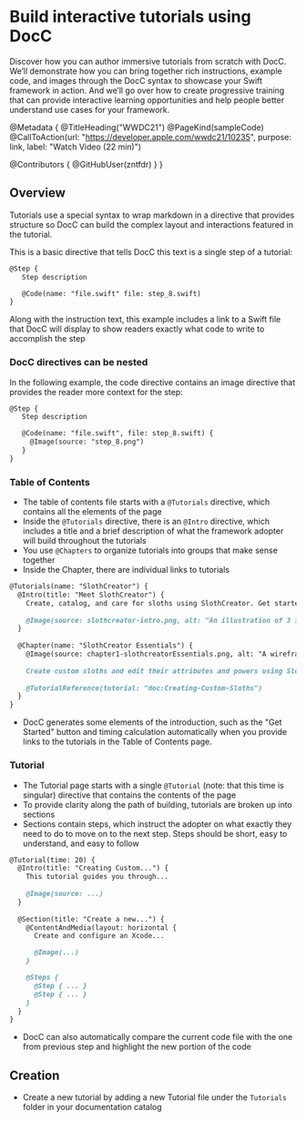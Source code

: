 # Build interactive tutorials using DocC

Discover how you can author immersive tutorials from scratch with DocC. We’ll demonstrate how you can bring together rich instructions, example code, and images through the DocC syntax to showcase your Swift framework in action. And we’ll go over how to create progressive training that can provide interactive learning opportunities and help people better understand use cases for your framework.

@Metadata {
   @TitleHeading("WWDC21")
   @PageKind(sampleCode)
   @CallToAction(url: "https://developer.apple.com/wwdc21/10235", purpose: link, label: "Watch Video (22 min)")

   @Contributors {
      @GitHubUser(zntfdr)
   }
}



## Overview

Tutorials use a special syntax to wrap markdown in a directive that provides structure so DocC can build the complex layout and interactions featured in the tutorial.

This is a basic directive that tells DocC this text is a single step of a tutorial:

```markdown
@Step {
   Step description

   @Code(name: "file.swift" file: step_8.swift)
}
```

Along with the instruction text, this example includes a link to a Swift file that DocC will display to show readers exactly what code to write to accomplish the step

### DocC directives can be nested

In the following example, the code directive contains an image directive that provides the reader more context for the step:

```markdown
@Step {
   Step description

   @Code(name: "file.swift", file: step_8.swift) {
     @Image(source: "step_8.png")
   }
}
```

### Table of Contents

- The table of contents file starts with a `@Tutorials` directive, which contains all the elements of the page
- Inside the `@Tutorials` directive, there is an `@Intro` directive, which includes a title and a brief description of what the framework adopter will build throughout the tutorials
- You use `@Chapters` to organize tutorials into groups that make sense together
- Inside the Chapter, there are individual links to tutorials

```markdown
@Tutorials(name: "SlothCreator") {
  @Intro(title: "Meet SlothCreator") {
    Create, catalog, and care for sloths using SlothCreator. Get started with SlothCreator by building the demo app _Slothy_.
    
    @Image(source: slothcreator-intro.png, alt: "An illustration of 3 iPhones in portrait mode, displaying the UI of finding, creating, and taking care of a sloth in Slothy — the sample app that you build in this collection of tutorials.")
  }
  
  @Chapter(name: "SlothCreator Essentials") {
    @Image(source: chapter1-slothcreatorEssentials.png, alt: "A wireframe of an app interface that has an outline of a sloth and four buttons below the sloth. The buttons display the following symbols, from left to right: snowflake, fire, wind, and lightning.")
    
    Create custom sloths and edit their attributes and powers using SlothCreator.
    
    @TutorialReference(tutorial: "doc:Creating-Custom-Sloths")
  }
}
```

- DocC generates some elements of the introduction, such as the "Get Started" button and timing calculation automatically when you provide links to the tutorials in the Table of Contents page.

### Tutorial

- The Tutorial page starts with a single `@Tutorial` (note: that this time is singular) directive that contains the contents of the page
- To provide clarity along the path of building, tutorials are broken up into sections
- Sections contain steps, which instruct the adopter on what exactly they need to do to move on to the next step. Steps should be short, easy to understand, and easy to follow

```markdown
@Tutorial(time: 20) {
  @Intro(title: "Creating Custom...") {
    This tutorial guides you through...
    
    @Image(source: ...)
  }
  
  @Section(title: "Create a new...") {
    @ContentAndMedia(layout: horizontal {
      Create and configure an Xcode...

      @Image(...)
    } 

    @Steps {
      @Step { ... }
      @Step { ... }
    }
  }
}
```

- DocC can also automatically compare the current code file with the one from previous step and highlight the new portion of the code

## Creation

- Create a new tutorial by adding a new Tutorial file under the `Tutorials` folder in your documentation catalog
